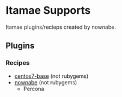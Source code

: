 Itamae Supports
===============

Itamae plugins/recieps created by nownabe.

## Plugins
### Recipes
* [centos7-base](https://github.com/nownabe/itamae-plugin-recipe-centos7_base) (not rubygems)
* [nownabe](https://github.com/nownabe/itamae-plugin-recipe-nownabe) (not rubygems)
  * Percona

